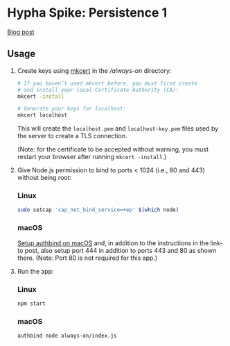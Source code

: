 # Hypha Spike: Persistence 1

[Blog post](https://ar.al/2019/02/01/hypha-spike-persistence-1/)

## Usage

1. Create keys using [mkcert](https://github.com/FiloSottile/mkcert) in the _/always-on_ directory:

    ```bash
    # If you haven’t used mkcert before, you must first create
    # and install your local Certificate Authority (CA):
    mkcert -install

    # Generate your keys for localhost:
    mkcert localhost
    ```

    This will create the `localhost.pem` and `localhost-key.pem` files used by the server to create a TLS connection.

    (Note: for the certificate to be accepted without warning, you must restart your browser after running `mkcert -install`.)

2. Give Node.js permission to bind to ports < 1024 (i.e., 80 and 443) without being root:

    ### Linux

    ```bash
    sudo setcap 'cap_net_bind_service=+ep' $(which node)
    ```

    ### macOS

    [Setup authbind on macOS](https://medium.com/@steve.mu.dev/setup-authbind-on-mac-os-6aee72cb828) and, in addition to the instructions in the link-to post, also setup port 444 in addition to ports 443 and 80 as shown there. (Note: Port 80 is not required for this app.)

3. Run the app:

    ### Linux

    ```bash
    npm start
    ```

    ### macOS

    ```bash
    authbind node always-on/index.js
    ```

